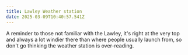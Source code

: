 ```yaml
---
title: Lawley Weather station
date: 2025-03-09T10:40:57.541Z
---
```

A reminder to those not familiar with the Lawley, it's right at the very top and always a lot windier there than where people usually launch from, so don't go thinking the weather station is over-reading.